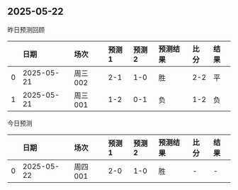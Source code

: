 

 ## 2025-05-22

昨日预测回顾

|    | 日期         | 场次    | 预测1   | 预测2   | 预测结果   | 比分   | 结果   |
|---:|:-----------|:------|:------|:------|:-------|:-----|:-----|
|  0 | 2025-05-21 | 周三002 | 2-1   | 1-0   | 胜      | 2-2  | 平    |
|  1 | 2025-05-21 | 周三001 | 1-2   | 0-1   | 负      | 1-2  | 负    |

今日预测

|    | 日期         | 场次    | 预测1   | 预测2   | 预测结果   | 比分   | 结果   |
|---:|:-----------|:------|:------|:------|:-------|:-----|:-----|
|  0 | 2025-05-22 | 周四001 | 2-0   | 1-0   | 胜      | -    | -    |
